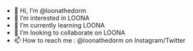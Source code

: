- 👋 Hi, I’m @loonathedorm
- 👀 I’m interested in LOONA
- 🌱 I’m currently learning LOONA
- 💞️ I’m looking to collaborate on LOONA
- 📫 How to reach me : @loonathedorm on Instagram/Twitter 

<!---
loonathedorm/loonathedorm is a ✨ special ✨ repository because its `README.md` (this file) appears on your GitHub profile.
You can click the Preview link to take a look at your changes.
--->
